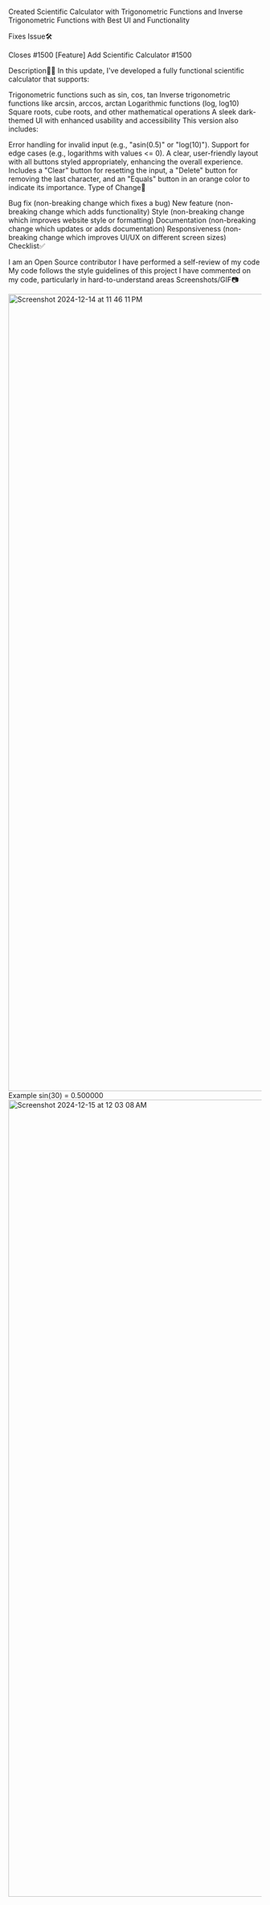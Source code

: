Created Scientific Calculator with Trigonometric Functions and Inverse Trigonometric Functions with Best UI and Functionality

Fixes Issue🛠️
<!-- Example: Closes #1500  -->
Closes #1500 
[Feature] Add Scientific Calculator #1500

Description👨‍💻
In this update, I've developed a fully functional scientific calculator that supports:

Trigonometric functions such as sin, cos, tan
Inverse trigonometric functions like arcsin, arccos, arctan
Logarithmic functions (log, log10)
Square roots, cube roots, and other mathematical operations
A sleek dark-themed UI with enhanced usability and accessibility
This version also includes:

Error handling for invalid input (e.g., "asin(0.5)" or "log(10)").
Support for edge cases (e.g., logarithms with values <= 0).
A clear, user-friendly layout with all buttons styled appropriately, enhancing the overall experience.
Includes a "Clear" button for resetting the input, a "Delete" button for removing the last character, and an "Equals" button in an orange color to indicate its importance.
Type of Change📄
<!-- Please delete the options that are not relevant to you. -->
 Bug fix (non-breaking change which fixes a bug)
 New feature (non-breaking change which adds functionality)
 Style (non-breaking change which improves website style or formatting)
 Documentation (non-breaking change which updates or adds documentation)
 Responsiveness (non-breaking change which improves UI/UX on different screen sizes)
Checklist✅
<!-- Please delete the options that are not relevant to you. -->
 I am an Open Source contributor
 I have performed a self-review of my code
 My code follows the style guidelines of this project
 I have commented on my code, particularly in hard-to-understand areas
Screenshots/GIF📷
<!-- Please add screenshots or a GIF to demonstrate your changes. -->
<img width="1582" alt="Screenshot 2024-12-14 at 11 46 11 PM" src="https://github.com/user-attachments/assets/9957b281-31de-4d84-89df-f02752422be6" />
<br>
Example sin(30) = 0.500000
<img width="1582" alt="Screenshot 2024-12-15 at 12 03 08 AM" src="https://github.com/user-attachments/assets/c0010c7a-c74c-477d-b541-bf5d6dd682f9" />

